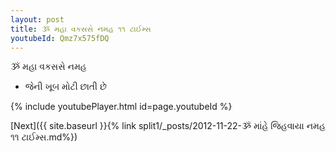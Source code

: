 ```yaml
---
layout: post
title: ૐ મહા વકસસે નમહ ૧૧ ટાઈમ્સ
youtubeId: Qmz7x575fDQ
---
```

 
 
 ૐ મહા વકસસે નમહ  
 
 -  જેની ખૂબ મોટી છાતી છે 
 
  
 
  
 
 
 
 
 
 


{% include youtubePlayer.html id=page.youtubeId %}
 
[Next]({{ site.baseurl }}{% link  split1/_posts/2012-11-22-ૐ માંહે જિહવાયા નમહ ૧૧ ટાઈમ્સ.md%})
 
